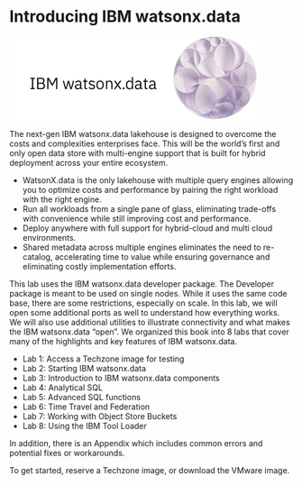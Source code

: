 # Introducing IBM watsonx.data 

![WatsonX](wxd-images/watsonxlogoibm.png)


The next-gen IBM watsonx.data lakehouse is designed to overcome the costs and complexities enterprises face. This will be the world’s first and only open data store with multi-engine support that is built for hybrid deployment  across your entire ecosystem.
 
   * WatsonX.data is the only lakehouse with multiple query engines allowing you to optimize costs and performance by pairing the right workload with the right engine.
   * Run all workloads from a single pane of glass, eliminating trade-offs with convenience while still improving cost and performance.
   * Deploy anywhere with full support for hybrid-cloud and multi cloud environments.
   * Shared metadata across multiple engines eliminates the need to re-catalog, accelerating time to value while ensuring governance and eliminating costly implementation efforts.

This lab uses the IBM watsonx.data developer package. The Developer package is meant to be used on single nodes. While it uses the same code base, there are some restrictions, especially on scale. In this lab, we will open some additional ports as well to understand how everything works. We will also use additional utilities to illustrate connectivity and what makes the IBM watsonx.data “open”. 
We organized this book into 8 labs that cover many of the highlights and key features of IBM watsonx.data.

   * Lab 1: Access a Techzone image for testing
   * Lab 2: Starting IBM watsonx.data
   * Lab 3: Introduction to IBM watsonx.data components
   * Lab 4: Analytical SQL
   * Lab 5: Advanced SQL functions
   * Lab 6: Time Travel and Federation
   * Lab 7: Working with Object Store Buckets
   * Lab 8: Using the IBM Tool Loader

In addition, there is an Appendix which includes common errors and potential fixes or workarounds. 

To get started, reserve a Techzone image, or download the VMware image.